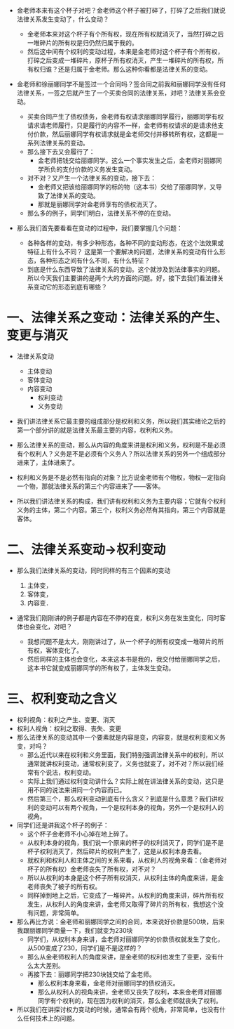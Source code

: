 - 金老师本来有这个杯子对吧？金老师这个杯子被打碎了，打碎了之后我们就说法律关系发生变动了，什么变动？
	- 金老师本来对这个杯子有个所有权，现在所有权就消灭了，当然打碎之后一堆碎片的所有权是归仍然归属于我的。
	- 然后这中间有个权利的变动过程，本来是金老师对这个杯子有个所有权，打碎之后变成一堆碎片，原杯子所有权消灭，产生一堆碎片的所有权，所有权归谁？还是归属于金老师。那么这种你看都是法律关系的变动。 

- 金老师和徐丽娜同学不是签过一个合同吗？签合同之前我和丽娜同学没有任何法律关系，一签之后就产生了一个买卖合同的法律关系，对吧？法律关系会变动。
	- 买卖合同产生了债权债务，金老师有权请求丽娜同学履行，丽娜同学有权请求请老师履行，只是履行的内容不一样，金老师有权请求的是请求他支付价款，然后丽娜同学有权请求就是金老师交付并移转所有权，这都是一系列法律关系的变动。
	- 那么接下去又会履行了：
		- 金老师把钱交给丽娜同学。这么一个事实发生之后，金老师对丽娜同学所负的支付价款的义务发生变动。
	- 对不对？又产生一个法律关系的变动，接下去：
		- 金老师又把该给丽娜同学的标的物（这本书）交给了丽娜同学，又导致了法律关系的变动。
		- 那就是丽娜同学对金老师享有的债权消灭了。
	- 那么多的例子，同学们明白，法律关系不停的在变动。

- 那么我们首先要看看在变动的过程中，我们要掌握几个问题：
	- 各种各样的变动，有多少种形态，各种不同的变动形态，在这个法效果或特征上有什么不同？
	   这是第一个要解决的问题，法律关系的变动有什么形态，各种形态之间有什么不同，有什么特征？
	- 到底是什么东西导致了法律关系的变动。这个就涉及到法律事实的问题。所以今天我们主要讲的是两个大的方面的问题。好，接下去我们看法律关系变动它的形态到底有哪些？
# 一、法律关系之变动：法律关系的产生、变更与消灭
- 法律关系变动
	- 主体变动
	- 客体变动
	- 内容变动
		- 权利变动
		- 义务变动

- 我们讲法律关系它最主要的组成部分是权利和义务，所以我们其实绪论之后的第一个部分讲的就是法律关系最主要的内容，权利和义务。
- 那么法律关系的变动，那么从内容的角度来讲是权利和义务，权利是不是必须有个权利人？义务是不是必须有个义务人？所以法律关系的另外一个组成部分进来了，主体进来了。
- 权利和义务是不是必然有指向的对象？比方说金老师有个物权，物权一定指向一个物，那就法律关系的第三个内容进来了——客体。
- 所以我们讲法律关系的构成，我们讲有权利和义务为主要内容；它就有个权利义务的主体，第二个内容。第三个，权利义务必然有其指向，第三个内容就是客体。
# 二、法律关系变动→权利变动
- 那么我们法律关系的变动，同时同样的有三个因素的变动
	1. 主体变，
	2. 客体变，
	3. 内容变．

- 通常我们刚刚讲的例子都是内容在不停的在变，权利义务在发生变化，同时客体也会变化，对吧？
	- 我想问题不是太大，刚刚讲过了，从一个杯子的所有权变成一堆碎片的所有权，客体变化了。
	- 然后同样的主体也会变化，本来这本书是我的，我交付给丽娜同学之后，这本书它就变成丽娜同学的所有权了，主体发生变动。
# 三、权利变动之含义
- 权利视角：权利之产生、变更、消灭
- 权利人视角：权利之取得、丧失、变更
- 那么法律关系的变动其中一个要素就是内容是变，内容变，就是权利变和义务变，对吗？
	- 那么近代以来在权利和义务里面，我们特别强调法律关系中的权利，所以通常就讲权利变动，通常权利变了，义务也就变了，对不对？所以我们经常有个说法，权利变动。
	- 实际上我们通过权利变动讲什么？实际上就在讲法律关系的变动，这只是用不同的说法来讲同一个内容而已。
	- 然后第三个，那么权利变动到底有什么含义？到底是什么意思？我们讲权利的变动可以有两个视角，一个是权利本身的视角，另外一个是权利人的视角。
- 同学们还是讲我这个杯子的例子：
	- 这个杯子金老师不小心掉在地上碎了。
	- 从权利本身的视角，我们说一个原来的杯子的权利消灭了，同学们是不是杯子权利消灭了，然后碎片的权利产生了，这是从权利本身去看。
	- 就权利和权利人和主体之间的关系来看，从权利人的视角来看：（金老师对杯子的所有权）金老师丧失了所有权，对不对？
	- 所以从权利的本身是这个杯子所有权消灭，从权利主体的角度来讲，是金老师丧失了被子的所有权。
	- 同样掉到地上之后，它变成了一堆碎片。从权利的角度来讲，碎片所有权发生，从权利人的角度来讲，金老师又取得了碎片的所有权，我想这个没有问题，非常简单。
- 那么再比方说：金老师和丽娜同学之间的合同，本来说好价款是500块，后来我跟丽娜同学商量一下，我们就变为230块
	- 同学们，从权利本身来讲，金老师对丽娜同学的价款债权就发生了变化，从500变成了230，同学们是不是这样的？
	- 那么从金老师权利人的角度来讲，是金老师的权利也发生了变更，没有什么太大差别。
	- 再接下去：丽娜同学把230块钱交给了金老师。
		- 那么权利本身来看，金老师对丽娜同学的债权消灭。
		- 那么从权利人的视角来讲，金老师又丧失了权利，本来金老师对丽娜同学有个权利的，现在因为权利的消灭，那么金老师就丧失了权利。
- 所以我们在讲探讨权力变动的时候，通常会有两个视角，非常简单，也没有什么任何技术上的问题。
